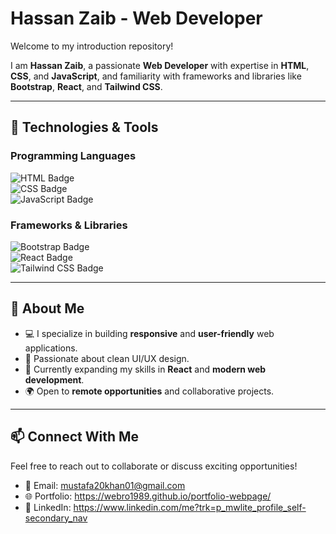 # Hassan Zaib - Web Developer  

Welcome to my introduction repository!  

I am **Hassan Zaib**, a passionate **Web Developer** with expertise in **HTML**, **CSS**, and **JavaScript**, and familiarity with frameworks and libraries like **Bootstrap**, **React**, and **Tailwind CSS**.  

---

## 🔧 Technologies & Tools  

### Programming Languages  
![HTML Badge](https://img.shields.io/badge/HTML5-E34F26?style=for-the-badge&logo=html5&logoColor=white)  
![CSS Badge](https://img.shields.io/badge/CSS3-1572B6?style=for-the-badge&logo=css3&logoColor=white)  
![JavaScript Badge](https://img.shields.io/badge/JavaScript-F7DF1E?style=for-the-badge&logo=javascript&logoColor=black)  

### Frameworks & Libraries  
![Bootstrap Badge](https://img.shields.io/badge/Bootstrap-7952B3?style=for-the-badge&logo=bootstrap&logoColor=white)  
![React Badge](https://img.shields.io/badge/React-61DAFB?style=for-the-badge&logo=react&logoColor=black)  
![Tailwind CSS Badge](https://img.shields.io/badge/Tailwind_CSS-38B2AC?style=for-the-badge&logo=tailwind-css&logoColor=white)  

---

## 📖 About Me  

- 💻 I specialize in building **responsive** and **user-friendly** web applications.  
- 🎨 Passionate about clean UI/UX design.  
- 🚀 Currently expanding my skills in **React** and **modern web development**.  
- 🌍 Open to **remote opportunities** and collaborative projects.  

---

## 📫 Connect With Me  

Feel free to reach out to collaborate or discuss exciting opportunities!  
- 📧 Email: mustafa20khan01@gmail.com  
- 🌐 Portfolio: https://webro1989.github.io/portfolio-webpage/  
- 💼 LinkedIn: https://www.linkedin.com/me?trk=p_mwlite_profile_self-secondary_nav
